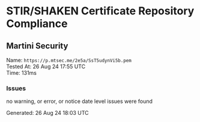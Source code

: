# STIR/SHAKEN Certificate Repository Compliance

## Martini Security

Name: `https://p.mtsec.me/2e5a/SsT5udynVi5b.pem`\
Tested At: 26 Aug 24 17:55 UTC\
Time: 131ms

### Issues

no warning, or error, or notice date level issues were found

Generated: 26 Aug 24 18:03 UTC